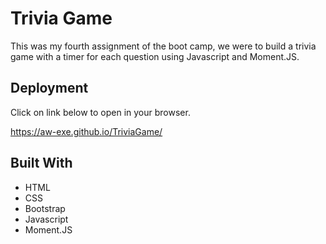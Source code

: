 # Trivia Game

This was my fourth assignment of the boot camp, we were to build a trivia game with a timer for each question using Javascript and Moment.JS. 

## Deployment

Click on link below to open in your browser.

https://aw-exe.github.io/TriviaGame/

## Built With

* HTML
* CSS
* Bootstrap
* Javascript
* Moment.JS
